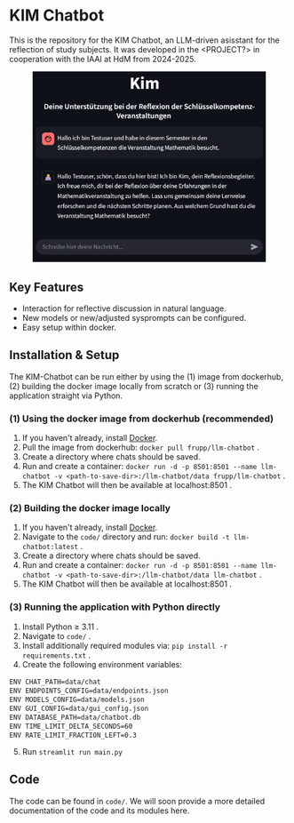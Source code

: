 # KIM Chatbot

This is the repository for the KIM Chatbot, an LLM-driven asisstant for the reflection of study subjects. It was developed in the <PROJECT?> in cooperation with the IAAI at HdM from 2024-2025.

<p align="center">
  <img src="doc/img/kim.png" alt="grafik" width="420"/>
</p>

## Key Features
* Interaction for reflective discussion in natural language.
* New models or new/adjusted sysprompts can be configured.
* Easy setup within docker.


## Installation & Setup

The KIM-Chatbot can be run either by using the (1) image from dockerhub, (2) building the docker image locally from scratch or (3) running the application straight via Python.

### (1) Using the docker image from dockerhub (recommended)

1. If you haven't already, install [Docker](https://docs.docker.com/desktop/).
2. Pull the image from dockerhub: ``docker pull frupp/llm-chatbot`` .
3. Create a directory where chats should be saved.
4. Run and create a container: ``docker run -d -p 8501:8501 --name llm-chatbot -v <path-to-save-dir>:/llm-chatbot/data frupp/llm-chatbot`` .
5. The KIM Chatbot will then be available at localhost:8501 .

### (2) Building the docker image locally

1. If you haven't already, install [Docker](https://docs.docker.com/desktop/).
2. Navigate to the ``code/`` directory and run: ``docker build -t llm-chatbot:latest`` .
3. Create a directory where chats should be saved.
4. Run and create a container: ``docker run -d -p 8501:8501 --name llm-chatbot -v <path-to-save-dir>:/llm-chatbot/data llm-chatbot`` .
5. The KIM Chatbot will then be available at localhost:8501 .

### (3) Running the application with Python directly

1. Install Python $\ge$ 3.11 .
2. Navigate to ``code/`` .
3. Install additionally required modules via: ``pip install -r requirements.txt`` .
4. Create the following environment variables:
```
ENV CHAT_PATH=data/chat
ENV ENDPOINTS_CONFIG=data/endpoints.json 
ENV MODELS_CONFIG=data/models.json
ENV GUI_CONFIG=data/gui_config.json
ENV DATABASE_PATH=data/chatbot.db
ENV TIME_LIMIT_DELTA_SECONDS=60
ENV RATE_LIMIT_FRACTION_LEFT=0.3
```
5. Run ``streamlit run main.py``

## Code
The code can be found in ``code/``. We will soon provide a more detailed documentation of the code and its modules here.
